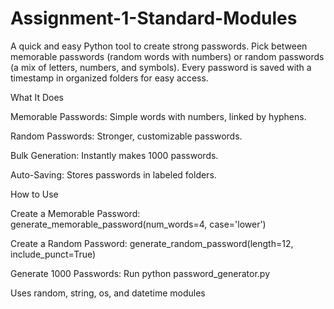 # Assignment-1-Standard-Modules

A quick and easy Python tool to create strong passwords. Pick between memorable passwords (random words with numbers) or random passwords (a mix of letters, numbers, and symbols). Every password is saved with a timestamp in organized folders for easy access.

What It Does

Memorable Passwords: Simple words with numbers, linked by hyphens.

Random Passwords: Stronger, customizable passwords.

Bulk Generation: Instantly makes 1000 passwords.

Auto-Saving: Stores passwords in labeled folders.

How to Use

Create a Memorable Password: generate_memorable_password(num_words=4, case='lower')

Create a Random Password: generate_random_password(length=12, include_punct=True)

Generate 1000 Passwords: Run python password_generator.py

Uses random, string, os, and datetime modules

